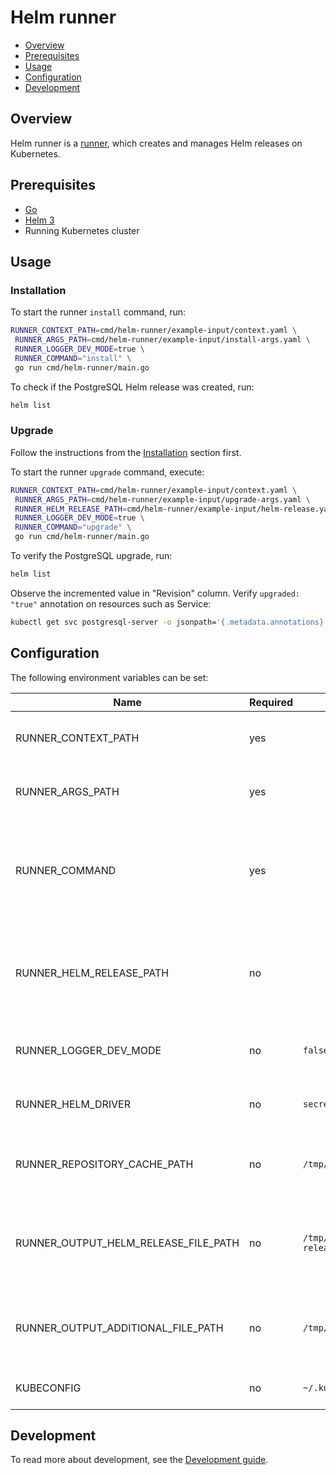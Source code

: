 # Helm runner

- [Overview](#overview)
- [Prerequisites](#prerequisites)
- [Usage](#usage)
- [Configuration](#configuration)
- [Development](#development)

## Overview

Helm runner is a [runner](https://capact.io/docs/architecture/runner), which creates and manages Helm releases on Kubernetes.

## Prerequisites

- [Go](https://golang.org)
- [Helm 3](https://helm.sh/docs/intro/install/)
- Running Kubernetes cluster

## Usage

### Installation

To start the runner `install` command, run:
```bash
RUNNER_CONTEXT_PATH=cmd/helm-runner/example-input/context.yaml \
 RUNNER_ARGS_PATH=cmd/helm-runner/example-input/install-args.yaml \
 RUNNER_LOGGER_DEV_MODE=true \
 RUNNER_COMMAND="install" \
 go run cmd/helm-runner/main.go
```

To check if the PostgreSQL Helm release was created, run:
```bash
helm list 
```

### Upgrade

Follow the instructions from the [Installation](#installation) section first.

To start the runner `upgrade` command, execute:
```bash
RUNNER_CONTEXT_PATH=cmd/helm-runner/example-input/context.yaml \
 RUNNER_ARGS_PATH=cmd/helm-runner/example-input/upgrade-args.yaml \
 RUNNER_HELM_RELEASE_PATH=cmd/helm-runner/example-input/helm-release.yaml \
 RUNNER_LOGGER_DEV_MODE=true \
 RUNNER_COMMAND="upgrade" \
 go run cmd/helm-runner/main.go
```

To verify the PostgreSQL upgrade, run:
```bash
helm list
```

Observe the incremented value in "Revision" column. Verify `upgraded: "true"` annotation on resources such as Service:
```bash
kubectl get svc postgresql-server -o jsonpath='{.metadata.annotations}'
```

## Configuration

The following environment variables can be set:

| Name                                 | Required | Default                  | Description                                                                    |
|--------------------------------------|----------|--------------------------|--------------------------------------------------------------------------------|
| RUNNER_CONTEXT_PATH                  | yes      |                          | Path to the YAML file with runner context                                      |
| RUNNER_ARGS_PATH                     | yes      |                          | Path to the YAML file with input arguments                                     |
| RUNNER_COMMAND                       | yes      |                          | Selected Helm Runner's command (currently supported: `install`, `upgrade`)     |
| RUNNER_HELM_RELEASE_PATH             | no       |                          | Path to the YAML file with Helm Release. Applicable only for `upgrade` command |
| RUNNER_LOGGER_DEV_MODE               | no       | `false`                  | Enable additional log messages                                                 |
| RUNNER_HELM_DRIVER                   | no       | `secrets`                | Set Helm backend storage driver                                                |
| RUNNER_REPOSITORY_CACHE_PATH         | no       | `/tmp/helm`              | Set the path to the repository cache directory                                 |
| RUNNER_OUTPUT_HELM_RELEASE_FILE_PATH | no       | `/tmp/helm-release.yaml` | Defines path under which the Helm release artifacts is saved                   |
| RUNNER_OUTPUT_ADDITIONAL_FILE_PATH   | no       | `/tmp/additional.yaml`   | Defines path under which the additional output is saved                        |
| KUBECONFIG                           | no       | `~/.kube/config`         | Path to kubeconfig file                                                        |



## Development

To read more about development, see the [Development guide](https://capact.io/community/development/development-guide).
